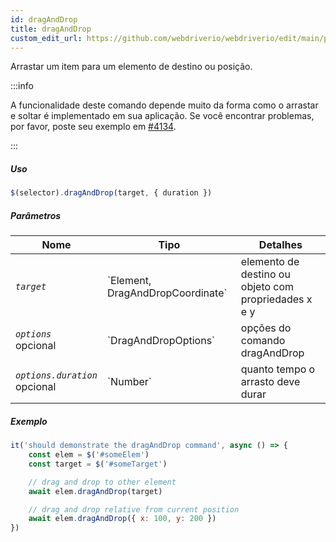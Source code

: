 ```yaml
---
id: dragAndDrop
title: dragAndDrop
custom_edit_url: https://github.com/webdriverio/webdriverio/edit/main/packages/webdriverio/src/commands/element/dragAndDrop.ts
---
```


Arrastar um item para um elemento de destino ou posição.

:::info

A funcionalidade deste comando depende muito da forma como o arrastar e soltar é
implementado em sua aplicação. Se você encontrar problemas, por favor, poste seu exemplo
em [#4134](https://github.com/webdriverio/webdriverio/issues/4134).

:::

##### Uso

```js
$(selector).dragAndDrop(target, { duration })
```

##### Parâmetros

<table>
  <thead>
    <tr>
      <th>Nome</th><th>Tipo</th><th>Detalhes</th>
    </tr>
  </thead>
  <tbody>
    <tr>
      <td><code><var>target</var></code></td>
      <td>`Element, DragAndDropCoordinate`</td>
      <td>elemento de destino ou objeto com propriedades x e y</td>
    </tr>
    <tr>
      <td><code><var>options</var></code><br /><span className="label labelWarning">opcional</span></td>
      <td>`DragAndDropOptions`</td>
      <td>opções do comando dragAndDrop</td>
    </tr>
    <tr>
      <td><code><var>options.duration</var></code><br /><span className="label labelWarning">opcional</span></td>
      <td>`Number`</td>
      <td>quanto tempo o arrasto deve durar</td>
    </tr>
  </tbody>
</table>

##### Exemplo

```js title="example.test.js"
it('should demonstrate the dragAndDrop command', async () => {
    const elem = $('#someElem')
    const target = $('#someTarget')

    // drag and drop to other element
    await elem.dragAndDrop(target)

    // drag and drop relative from current position
    await elem.dragAndDrop({ x: 100, y: 200 })
})
```